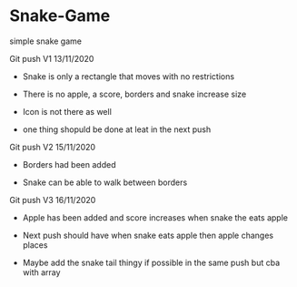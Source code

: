 # Snake-Game
simple snake game 

Git push V1 13/11/2020

- Snake is only a rectangle that moves with no restrictions

- There is no apple, a score, borders and snake increase size

- Icon is not there as well

- one thing shopuld be done at leat in the next push

Git push V2 15/11/2020

- Borders had been added 

- Snake can be able to walk between borders 

Git push V3 16/11/2020

- Apple has been added and score increases when snake the eats apple

- Next push should have when snake eats apple then apple changes places 

- Maybe add the snake tail thingy if possible in the same push but cba with array

